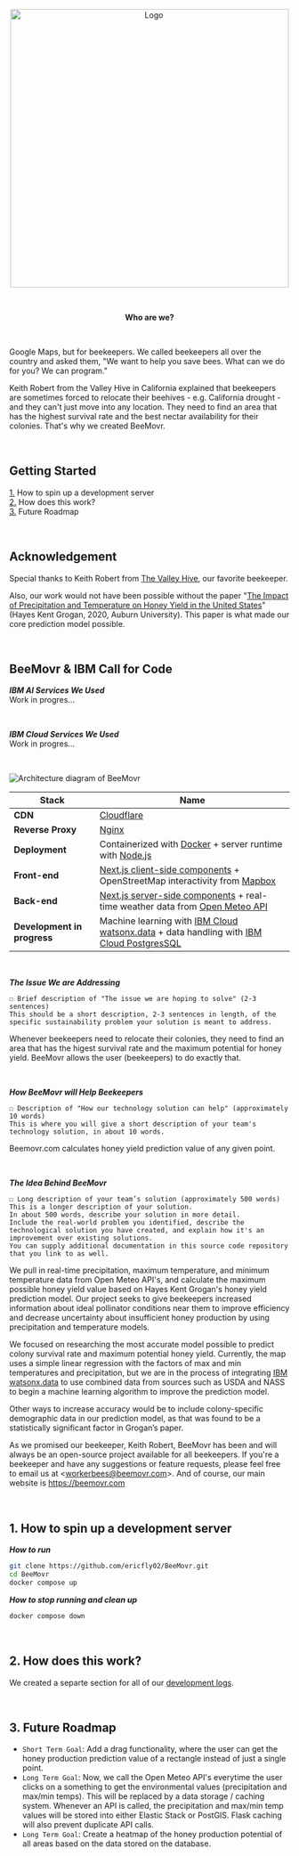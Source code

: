 <br>
<br>

<p align="center">
  <img alt="Logo" src="https://github.com/ericfly02/BeeMovr/assets/19341857/d5d670f3-1dd9-4ab2-bd86-db38221804a1" width="500">
</p>

<br>

<p align="center">
  <b>
    Who are we?
  </b>
</p>

<br>

Google Maps, but for beekeepers.
We called beekeepers all over the country and asked them, "We want to help you save bees.
What can we do for you?
We can program."

Keith Robert from the Valley Hive in California explained that beekeepers are sometimes forced to relocate their beehives - e.g. California drought - and they can't just move into any location.
They need to find an area that has the highest survival rate and the best nectar availability for their colonies.
That's why we created BeeMovr.

<br>

## Getting Started
[1.](#1-how-to-spin-up-a-development-server) How to spin up a development server<br>
[2.](#2-how-does-this-work) How does this work?<br>
[3.](#3-future-roadmap) Future Roadmap

<br>

## Acknowledgement

Special thanks to Keith Robert from [The Valley Hive](https://www.thevalleyhive.com/), our favorite beekeeper.

Also, our work would not have been possible without the paper "[The Impact of Precipitation and Temperature on Honey Yield in the United States](https://etd.auburn.edu/bitstream/handle/10415/7108/Hayes%20Grogan.pdf?sequence=2)" (Hayes Kent Grogan, 2020, Auburn University).
This paper is what made our core prediction model possible.

<br>

## BeeMovr & IBM Call for Code

***IBM AI Services We Used***<br>
Work in progres...

<br>

***IBM Cloud Services We Used***<br>
Work in progres...

<br>

![Architecture diagram of BeeMovr](https://github.com/soobinrho/BeeMovr/assets/19341857/8f477951-6a82-437c-b705-3316671bbd8d)

| Stack | Name |
| ------- | ---- |
| **CDN** | [Cloudflare](https://www.cloudflare.com/) |
| **Reverse Proxy** | [Nginx](https://www.nginx.com/) |
| **Deployment** | Containerized with [Docker](https://www.docker.com/) + server runtime with [Node.js](https://nodejs.org/) |
| **Front-end** | [Next.js client-side components](https://nextjs.org/docs/app/building-your-application/rendering/client-components) + OpenStreetMap interactivity from [Mapbox](https://www.mapbox.com/) |
| **Back-end** | [Next.js server-side components](https://nextjs.org/docs/app/building-your-application/rendering/server-components) + real-time weather data from [Open Meteo API](https://open-meteo.com/) |
| **Development in progress** | Machine learning with [IBM Cloud watsonx.data](https://www.ibm.com/products/watsonx-data) + data handling with [IBM Cloud PostgresSQL](https://www.ibm.com/cloud/databases-for-postgresql)

<br>

***The Issue We are Addressing***<br>
```
☐ Brief description of "The issue we are hoping to solve" (2-3 sentences)
This should be a short description, 2-3 sentences in length, of the specific sustainability problem your solution is meant to address.
```
Whenever beekeepers need to relocate their colonies, they need to find an area that has the higest survival rate and the maximum potential for honey yield.
BeeMovr allows the user (beekeepers) to do exactly that.

<br>

***How BeeMovr will Help Beekeepers***<br>
```
☐ Description of "How our technology solution can help" (approximately 10 words)
This is where you will give a short description of your team's technology solution, in about 10 words.
```
Beemovr.com calculates honey yield prediction value of any given point.

<br>

***The Idea Behind BeeMovr***<br>
```
☐ Long description of your team’s solution (approximately 500 words)
This is a longer description of your solution.
In about 500 words, describe your solution in more detail.
Include the real-world problem you identified, describe the technological solution you have created, and explain how it's an improvement over existing solutions.
You can supply additional documentation in this source code repository that you link to as well.
```
We pull in real-time precipitation, maximum temperature, and minimum temperature data from Open Meteo API's, and calculate the maximum possible honey yield value based on Hayes Kent Grogan's honey yield prediction model.
Our project seeks to give beekeepers increased information about ideal pollinator conditions near them to improve efficiency and decrease uncertainty about insufficient honey production by using precipitation and temperature models.

We focused on researching the most accurate model possible to predict colony survival rate and maximum potential honey yield.
Currently, the map uses a simple linear regression with the factors of max and min temperatures and precipitation, but we are in the process of integrating [IBM watsonx.data](https://cloud.ibm.com/docs/watsonxdata?topic=watsonxdata-getting-started) to use combined data from sources such as USDA and NASS to begin a machine learning algorithm to improve the prediction model.

Other ways to increase accuracy would be to include colony-specific demographic data in our prediction model, as that was found to be a statistically significant factor in Grogan’s paper.

As we promised our beekeeper, Keith Robert, BeeMovr has been and will always be an open-source project available for all beekeepers.
If you're a beekeeper and have any suggestions or feature requests, please feel free to email us at &lt;workerbees@beemovr.com&gt;.
And of course, our main website is https://beemovr.com

<!-- TODO: Delete this after Call for Code submission
☐ Link to publicly accessible code repository that contains your working code
Link should be to a GitHub repository (or other source control system such as GitLab or Bitbucket) where the judges can examine and evaluate the source code built for your solution as well as a README containing all of the technology and solution descriptions for your project. You should use the Call for Code Project Sample template to create your team's repository. This template will help you deliver all required components of your submission. See the instructions below for "Setting up your project GitHub repository".

☐ Link to a three-minute solution demo video (Public YouTube or Vimeo link)
Record a demo of your solution, upload it to YouTube or Vimeo, and share the URL. Three minutes is the maximum length. Judges will not watch more than 3 minutes of your video. You can link to additional or longer versions from your source code repository. It is recommended that you use this video to briefly introduce the problem you are trying to solve, but also leave at least 90 seconds to demonstrate your solution’s interface, architecture, and code. Keep in mind that non-technical judges may rely on the video more than technical documentation.

☐ Listing of all IBM AI services used in your solution code and description of how they were used
List all IBM AI services used in your solution code. Provide details on where and how you used each IBM AI service to help judges review your implementation.
Note: Complete project submissions must make use of one or more IBM AI services, and will receive a "2023 Call for Code Global Challenge — IBM AI Services" digital badge for doing so, after the close of the Round.

☐ Listing of any other IBM technology used in your solution code and description of how it was used
List any other IBM technology used in your solution and describe how each component was used. If you can provide links to exactly where these were used in your code, that would help the judges review your submission.

☐ Solution architecture diagram (.pdf, .png)
Create a graphic diagram that show the user experience flow of your solution and highlights how and where technology comes into the overall solution architecture. See the example provided in the Project Sample README template. Also include numbered steps below the image to describe the flow in words.

☐ Brief description of "The issue we are hoping to solve" (2-3 sentences)
This should be a short description, 2-3 sentences in length, of the specific sustainability problem your solution is meant to address.

☐ Description of "How our technology solution can help" (approximately 10 words)
This is where you will give a short description of your team's technology solution, in about 10 words.

☐ Long description of your team’s solution (approximately 500 words)
This is a longer description of your solution. In about 500 words, describe your solution in more detail. Include the real-world problem you identified, describe the technological solution you have created, and explain how it's an improvement over existing solutions. You can supply additional documentation in this source code repository that you link to as well.

☐ Project development roadmap (.pdf, .png, .docx)
Create a document or image that shows how mature your solution is today and how you would like to improve it in the future. This can include information on the business model, funding needs, and a sustainability plan. Here's an example from the 2018 Call for Code winner Project OWL: https://github.com/Call-for-Code/Project-Sample/blob/main/images/roadmap.jpg
-->

<br>

## 1. How to spin up a development server

***How to run***<br>
```bash
git clone https://github.com/ericfly02/BeeMovr.git
cd BeeMovr
docker compose up
```

***How to stop running and clean up***<br>
```bash
docker compose down
```

<br>

## 2. How does this work?

We created a separte section for all of our [development logs](DEVLOG.md).

<br>

## 3. Future Roadmap

- `Short Term Goal`: Add a drag functionality, where the user can get the honey production prediction value of a rectangle instead of just a single point.
- `Long Term Goal`: Now, we call the Open Meteo API's everytime the user clicks on a something to get the environmental values (precipitation and max/min temps). This will be replaced by a data storage / caching system. Whenever an API is called, the precipitation and max/min temp values will be stored into either Elastic Stack or PostGIS. Flask caching will also prevent duplicate API calls.
- `Long Term Goal`: Create a heatmap of the honey production potential of all areas based on the data stored on the database.

<br>
<br>
<br>
